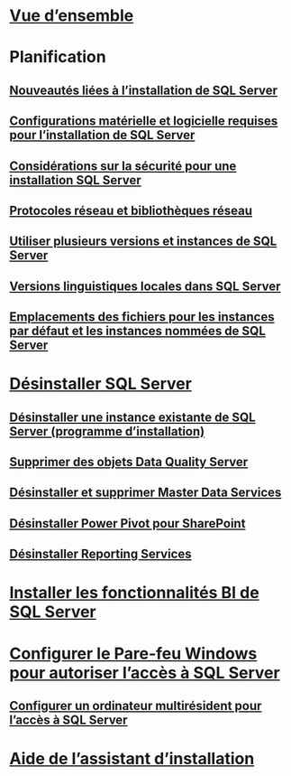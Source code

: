 # [Vue d’ensemble](planning-a-sql-server-installation.md)

# Planification
## [Nouveautés liées à l’installation de SQL Server](what-s-new-in-sql-server-installation.md)  
## [Configurations matérielle et logicielle requises pour l’installation de SQL Server](hardware-and-software-requirements-for-installing-sql-server.md)  
## [Considérations sur la sécurité pour une installation SQL Server](security-considerations-for-a-sql-server-installation.md)  
## [Protocoles réseau et bibliothèques réseau](network-protocols-and-network-libraries.md)  
## [Utiliser plusieurs versions et instances de SQL Server](work-with-multiple-versions-and-instances-of-sql-server.md)  
## [Versions linguistiques locales dans SQL Server](local-language-versions-in-sql-server.md)  
## [Emplacements des fichiers pour les instances par défaut et les instances nommées de SQL Server](file-locations-for-default-and-named-instances-of-sql-server.md)  

# [Désinstaller SQL Server](uninstall-sql-server.md)  
## [Désinstaller une instance existante de SQL Server (programme d’installation)](uninstall-an-existing-instance-of-sql-server-setup.md)  
## [Supprimer des objets Data Quality Server](remove-data-quality-server-objects.md)  
## [Désinstaller et supprimer Master Data Services](uninstall-and-remove-master-data-services.md)  
## [Désinstaller Power Pivot pour SharePoint](uninstall-power-pivot-for-sharepoint.md)  
## [Désinstaller Reporting Services](uninstall-reporting-services.md)  

# [Installer les fonctionnalités BI de SQL Server](install-sql-server-business-intelligence-features.md)

# [Configurer le Pare-feu Windows pour autoriser l’accès à SQL Server](configure-the-windows-firewall-to-allow-sql-server-access.md)  
## [Configurer un ordinateur multirésident pour l’accès à SQL Server](configure-a-multi-homed-computer-for-sql-server-access.md)  
# [Aide de l’assistant d’installation](instance-configuration.md)
